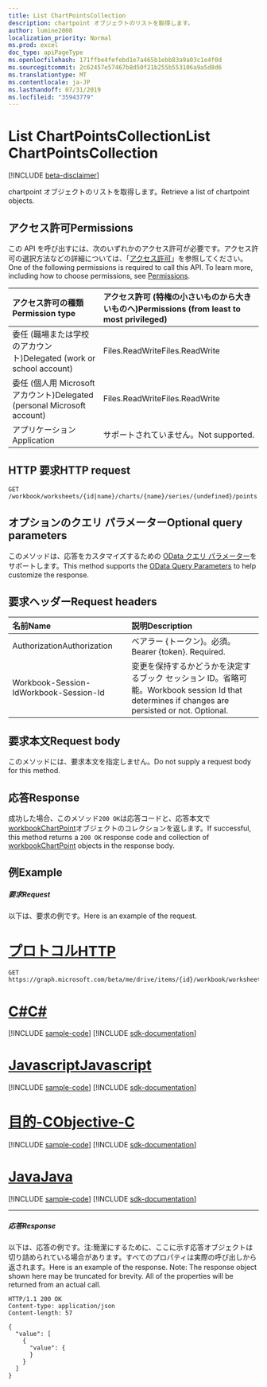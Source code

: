 ```yaml
---
title: List ChartPointsCollection
description: chartpoint オブジェクトのリストを取得します。
author: lumine2008
localization_priority: Normal
ms.prod: excel
doc_type: apiPageType
ms.openlocfilehash: 171ffbe4fefebd1e7a465b1ebb83a9a03c1e4f0d
ms.sourcegitcommit: 2c62457e57467b8d50f21b255b553106a9a5d8d6
ms.translationtype: MT
ms.contentlocale: ja-JP
ms.lasthandoff: 07/31/2019
ms.locfileid: "35943779"
---
```

# <a name="list-chartpointscollection"></a><span data-ttu-id="a564e-103">List ChartPointsCollection</span><span class="sxs-lookup"><span data-stu-id="a564e-103">List ChartPointsCollection</span></span>

[!INCLUDE [beta-disclaimer](../../includes/beta-disclaimer.md)]

<span data-ttu-id="a564e-104">chartpoint オブジェクトのリストを取得します。</span><span class="sxs-lookup"><span data-stu-id="a564e-104">Retrieve a list of chartpoint objects.</span></span>
## <a name="permissions"></a><span data-ttu-id="a564e-105">アクセス許可</span><span class="sxs-lookup"><span data-stu-id="a564e-105">Permissions</span></span>
<span data-ttu-id="a564e-p101">この API を呼び出すには、次のいずれかのアクセス許可が必要です。アクセス許可の選択方法などの詳細については、「[アクセス許可](/graph/permissions-reference)」を参照してください。</span><span class="sxs-lookup"><span data-stu-id="a564e-p101">One of the following permissions is required to call this API. To learn more, including how to choose permissions, see [Permissions](/graph/permissions-reference).</span></span>

|<span data-ttu-id="a564e-108">アクセス許可の種類</span><span class="sxs-lookup"><span data-stu-id="a564e-108">Permission type</span></span>      | <span data-ttu-id="a564e-109">アクセス許可 (特権の小さいものから大きいものへ)</span><span class="sxs-lookup"><span data-stu-id="a564e-109">Permissions (from least to most privileged)</span></span>              |
|:--------------------|:---------------------------------------------------------|
|<span data-ttu-id="a564e-110">委任 (職場または学校のアカウント)</span><span class="sxs-lookup"><span data-stu-id="a564e-110">Delegated (work or school account)</span></span> | <span data-ttu-id="a564e-111">Files.ReadWrite</span><span class="sxs-lookup"><span data-stu-id="a564e-111">Files.ReadWrite</span></span>    |
|<span data-ttu-id="a564e-112">委任 (個人用 Microsoft アカウント)</span><span class="sxs-lookup"><span data-stu-id="a564e-112">Delegated (personal Microsoft account)</span></span> | <span data-ttu-id="a564e-113">Files.ReadWrite</span><span class="sxs-lookup"><span data-stu-id="a564e-113">Files.ReadWrite</span></span>    |
|<span data-ttu-id="a564e-114">アプリケーション</span><span class="sxs-lookup"><span data-stu-id="a564e-114">Application</span></span> | <span data-ttu-id="a564e-115">サポートされていません。</span><span class="sxs-lookup"><span data-stu-id="a564e-115">Not supported.</span></span> |

## <a name="http-request"></a><span data-ttu-id="a564e-116">HTTP 要求</span><span class="sxs-lookup"><span data-stu-id="a564e-116">HTTP request</span></span>
<!-- { "blockType": "ignored" } -->
```http
GET /workbook/worksheets/{id|name}/charts/{name}/series/{undefined}/points
```
## <a name="optional-query-parameters"></a><span data-ttu-id="a564e-117">オプションのクエリ パラメーター</span><span class="sxs-lookup"><span data-stu-id="a564e-117">Optional query parameters</span></span>
<span data-ttu-id="a564e-118">このメソッドは、応答をカスタマイズするための [OData クエリ パラメーター](https://developer.microsoft.com/graph/docs/concepts/query_parameters)をサポートします。</span><span class="sxs-lookup"><span data-stu-id="a564e-118">This method supports the [OData Query Parameters](https://developer.microsoft.com/graph/docs/concepts/query_parameters) to help customize the response.</span></span>

## <a name="request-headers"></a><span data-ttu-id="a564e-119">要求ヘッダー</span><span class="sxs-lookup"><span data-stu-id="a564e-119">Request headers</span></span>
| <span data-ttu-id="a564e-120">名前</span><span class="sxs-lookup"><span data-stu-id="a564e-120">Name</span></span>      |<span data-ttu-id="a564e-121">説明</span><span class="sxs-lookup"><span data-stu-id="a564e-121">Description</span></span>|
|:----------|:----------|
| <span data-ttu-id="a564e-122">Authorization</span><span class="sxs-lookup"><span data-stu-id="a564e-122">Authorization</span></span>  | <span data-ttu-id="a564e-p102">ベアラー {トークン}。必須。</span><span class="sxs-lookup"><span data-stu-id="a564e-p102">Bearer {token}. Required.</span></span> |
| <span data-ttu-id="a564e-125">Workbook-Session-Id</span><span class="sxs-lookup"><span data-stu-id="a564e-125">Workbook-Session-Id</span></span>  | <span data-ttu-id="a564e-p103">変更を保持するかどうかを決定するブック セッション ID。省略可能。</span><span class="sxs-lookup"><span data-stu-id="a564e-p103">Workbook session Id that determines if changes are persisted or not. Optional.</span></span>|

## <a name="request-body"></a><span data-ttu-id="a564e-128">要求本文</span><span class="sxs-lookup"><span data-stu-id="a564e-128">Request body</span></span>
<span data-ttu-id="a564e-129">このメソッドには、要求本文を指定しません。</span><span class="sxs-lookup"><span data-stu-id="a564e-129">Do not supply a request body for this method.</span></span>

## <a name="response"></a><span data-ttu-id="a564e-130">応答</span><span class="sxs-lookup"><span data-stu-id="a564e-130">Response</span></span>

<span data-ttu-id="a564e-131">成功した場合、このメソッド`200 OK`は応答コードと、応答本文で[workbookChartPoint](../resources/workbookchartpoint.md)オブジェクトのコレクションを返します。</span><span class="sxs-lookup"><span data-stu-id="a564e-131">If successful, this method returns a `200 OK` response code and collection of [workbookChartPoint](../resources/workbookchartpoint.md) objects in the response body.</span></span>
## <a name="example"></a><span data-ttu-id="a564e-132">例</span><span class="sxs-lookup"><span data-stu-id="a564e-132">Example</span></span>
##### <a name="request"></a><span data-ttu-id="a564e-133">要求</span><span class="sxs-lookup"><span data-stu-id="a564e-133">Request</span></span>
<span data-ttu-id="a564e-134">以下は、要求の例です。</span><span class="sxs-lookup"><span data-stu-id="a564e-134">Here is an example of the request.</span></span>

# <a name="httptabhttp"></a>[<span data-ttu-id="a564e-135">プロトコル</span><span class="sxs-lookup"><span data-stu-id="a564e-135">HTTP</span></span>](#tab/http)
<!-- {
  "blockType": "request",
  "name": "get_chartpointscollection"
}-->
```http
GET https://graph.microsoft.com/beta/me/drive/items/{id}/workbook/worksheets/{id|name}/charts/{name}/series/{undefined}/points
```
# <a name="ctabcsharp"></a>[<span data-ttu-id="a564e-136">C#</span><span class="sxs-lookup"><span data-stu-id="a564e-136">C#</span></span>](#tab/csharp)
[!INCLUDE [sample-code](../includes/snippets/csharp/get-chartpointscollection-csharp-snippets.md)]
[!INCLUDE [sdk-documentation](../includes/snippets/snippets-sdk-documentation-link.md)]

# <a name="javascripttabjavascript"></a>[<span data-ttu-id="a564e-137">Javascript</span><span class="sxs-lookup"><span data-stu-id="a564e-137">Javascript</span></span>](#tab/javascript)
[!INCLUDE [sample-code](../includes/snippets/javascript/get-chartpointscollection-javascript-snippets.md)]
[!INCLUDE [sdk-documentation](../includes/snippets/snippets-sdk-documentation-link.md)]

# <a name="objective-ctabobjc"></a>[<span data-ttu-id="a564e-138">目的-C</span><span class="sxs-lookup"><span data-stu-id="a564e-138">Objective-C</span></span>](#tab/objc)
[!INCLUDE [sample-code](../includes/snippets/objc/get-chartpointscollection-objc-snippets.md)]
[!INCLUDE [sdk-documentation](../includes/snippets/snippets-sdk-documentation-link.md)]

# <a name="javatabjava"></a>[<span data-ttu-id="a564e-139">Java</span><span class="sxs-lookup"><span data-stu-id="a564e-139">Java</span></span>](#tab/java)
[!INCLUDE [sample-code](../includes/snippets/java/get-chartpointscollection-java-snippets.md)]
[!INCLUDE [sdk-documentation](../includes/snippets/snippets-sdk-documentation-link.md)]

---

##### <a name="response"></a><span data-ttu-id="a564e-140">応答</span><span class="sxs-lookup"><span data-stu-id="a564e-140">Response</span></span>
<span data-ttu-id="a564e-p104">以下は、応答の例です。注:簡潔にするために、ここに示す応答オブジェクトは切り詰められている場合があります。すべてのプロパティは実際の呼び出しから返されます。</span><span class="sxs-lookup"><span data-stu-id="a564e-p104">Here is an example of the response. Note: The response object shown here may be truncated for brevity. All of the properties will be returned from an actual call.</span></span>
<!-- {
  "blockType": "response",
  "truncated": true,
  "@odata.type": "microsoft.graph.workbookChartPoint",
  "isCollection": true
} -->
```http
HTTP/1.1 200 OK
Content-type: application/json
Content-length: 57

{
  "value": [
    {
      "value": {
      }
    }
  ]
}
```

<!-- uuid: 8fcb5dbc-d5aa-4681-8e31-b001d5168d79
2015-10-25 14:57:30 UTC -->
<!--
{
  "type": "#page.annotation",
  "description": "List ChartPointsCollection",
  "keywords": "",
  "section": "documentation",
  "tocPath": "",
  "suppressions": [
  ]
}
-->
